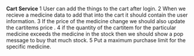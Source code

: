 **Cart Service**
1 User can add the things to the cart after login.
2 When we recieve a medicine data to add that into the cart it should contain the user information.
3 If the price of the medicine change we should also update the cartitems price .
4 if the quantity of the cartitem for the particular medicine exceeds the medicine in the stock then we should show 
  a pop message to buy that much stock.
5 Put a maximum purchase limit for the specific medicine.
